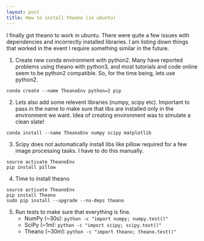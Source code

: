 ```yaml
---
layout: post
title: How to install theano (in ubuntu)
---
```


I finally got theano to work in ubuntu. There were quite a few issues with dependencies and incorrectly installed libraries. I am listing down things that worked in the event I require something similar in the future.

1. Create new conda environment with python2. Many have reported problems using theano with python3, and most tutorials and code online seem to be python2 compatible. So, for the time being, lets use python2.

```
conda create --name TheanoEnv python=2 pip
```
2. Lets also add some relevent libraries (numpy, scipy etc). Important to pass in the name to make sure that libs are installed only in the environment we want. Idea of creating environment was to simulate a clean slate!

```
conda install --name TheanoEnv numpy scipy matplotlib  
```
3. Scipy does not automatically install libs like pillow required for a few image processing tasks. I have to do this manually.

```
source activate TheanoEnv
pip install pillow
```
4. Time to install theano

```
source activate TheanoEnv
pip install Theano
sudo pip install --upgrade --no-deps theano
```
5. Run tests to make sure that everything is fine.
    - NumPy (~30s):   `python -c "import numpy; numpy.test()"`
    - SciPy (~1m):    `python -c "import scipy; scipy.test()"`
    - Theano (~30m):  `python -c "import theano; theano.test()"`
